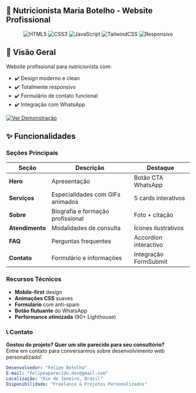 


## 🌿 Nutricionista Maria Botelho - Website Profissional

<div align="center">

  
  ![HTML5](https://img.shields.io/badge/HTML5-E34F26?style=for-the-badge&logo=html5&logoColor=white)
  ![CSS3](https://img.shields.io/badge/CSS3-1572B6?style=for-the-badge&logo=css3&logoColor=white)
  ![JavaScript](https://img.shields.io/badge/JavaScript-F7DF1E?style=for-the-badge&logo=javascript&logoColor=black)
  ![TailwindCSS](https://img.shields.io/badge/Tailwind_CSS-38B2AC?style=for-the-badge&logo=tailwind-css&logoColor=white)
  ![Responsivo](https://img.shields.io/badge/📱_100%25_Responsivo-green?style=for-the-badge)
</div>

## 📌 Visão Geral
Website profissional para nutricionista com:
- ✔️ Design moderno e clean
- ✔️ Totalmente responsivo
- ✔️ Formulário de contato funcional
- ✔️ Integração com WhatsApp


[![Ver Demonstração](https://img.shields.io/badge/🌐_Ver_Demo-6e5494?style=for-the-badge)](https://nutrimariabotelho.vercel.app)


## ✨ Funcionalidades
### Seções Principais
| Seção          | Descrição                                  | Destaque               |
|----------------|-------------------------------------------|------------------------|
| **Hero**       | Apresentação                              | Botão CTA WhatsApp     |
| **Serviços**   | Especialidades com GIFs animados          | 5 cards interativos    |
| **Sobre**      | Biografia e formação profissional         | Foto + citação         |
| **Atendimento**| Modalidades de consulta                   | Ícones ilustrativos    |
| **FAQ**        | Perguntas frequentes                      | Accordion interactivo  |
| **Contato**    | Formulário e informações                  | Integração FormSubmit  |

### Recursos Técnicos
- **Mobile-first** design
- **Animações CSS** suaves
- **Formulário** com anti-spam
- **Botão flutuante** do WhatsApp
- **Performance otimizada** (90+ Lighthouse)




### 📞 Contato
**Gostou do projeto? Quer um site parecido para seu consultório?**  
Entre em contato para conversarmos sobre desenvolvimento web personalizado!
```yaml
Desenvolvedor: "Felipe Botelho"
E-mail: "felipeaparecido.dev@gmail.com"
Localização: "Rio de Janeiro, Brasil"
Disponibilidade: "Freelance & Projetos Personalizados"
